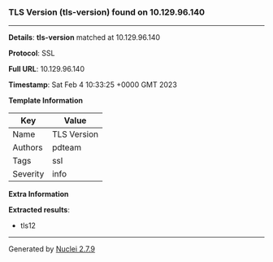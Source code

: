 ### TLS Version (tls-version) found on 10.129.96.140
---
**Details**: **tls-version**  matched at 10.129.96.140

**Protocol**: SSL

**Full URL**: 10.129.96.140

**Timestamp**: Sat Feb 4 10:33:25 +0000 GMT 2023

**Template Information**

| Key | Value |
|---|---|
| Name | TLS Version |
| Authors | pdteam |
| Tags | ssl |
| Severity | info |

**Extra Information**

**Extracted results**:

- tls12



---
Generated by [Nuclei 2.7.9](https://github.com/projectdiscovery/nuclei)